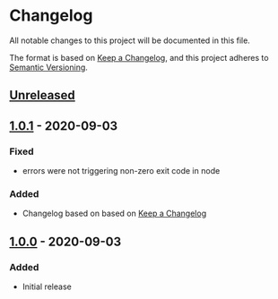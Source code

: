 # Changelog
All notable changes to this project will be documented in this file.

The format is based on [Keep a Changelog](https://keepachangelog.com/en/1.0.0/),
and this project adheres to [Semantic Versioning](https://semver.org/spec/v2.0.0.html).

## [Unreleased]

## [1.0.1] - 2020-09-03
### Fixed
- errors were not triggering non-zero exit code in node

### Added
- Changelog based on based on [Keep a Changelog](https://keepachangelog.com/en/1.0.0/)

## [1.0.0] - 2020-09-03
### Added
- Initial release

[Unreleased]: https://github.com/BenceSzalai/vue-components-ide-helper/compare/1.0.1...HEAD
[1.0.1]: https://github.com/BenceSzalai/vue-components-ide-helper/compare/1.0.0...1.0.1
[1.0.0]: https://github.com/BenceSzalai/vue-components-ide-helper/releases/tag/1.0.0
